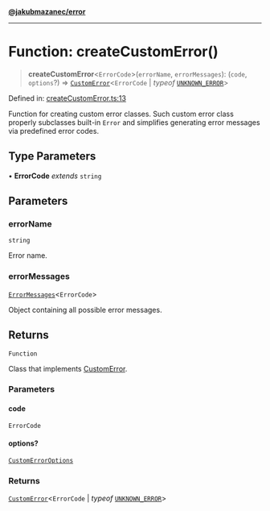 [**@jakubmazanec/error**](../README.md)

---

# Function: createCustomError()

> **createCustomError**\<`ErrorCode`\>(`errorName`, `errorMessages`): (`code`, `options`?) =>
> [`CustomError`](../type-aliases/CustomError.md)\<`ErrorCode` \| _typeof_
> [`UNKNOWN_ERROR`](../variables/UNKNOWN_ERROR.md)\>

Defined in:
[createCustomError.ts:13](https://github.com/jakubmazanec/tools/blob/66e975ab265618dba82f8e4c56654145b7ba4db7/packages/error/source/createCustomError.ts#L13)

Function for creating custom error classes. Such custom error class properly subclasses built-in
`Error` and simplifies generating error messages via predefined error codes.

## Type Parameters

• **ErrorCode** _extends_ `string`

## Parameters

### errorName

`string`

Error name.

### errorMessages

[`ErrorMessages`](../type-aliases/ErrorMessages.md)\<`ErrorCode`\>

Object containing all possible error messages.

## Returns

`Function`

Class that implements [CustomError](../type-aliases/CustomError.md).

### Parameters

#### code

`ErrorCode`

#### options?

[`CustomErrorOptions`](../type-aliases/CustomErrorOptions.md)

### Returns

[`CustomError`](../type-aliases/CustomError.md)\<`ErrorCode` \| _typeof_
[`UNKNOWN_ERROR`](../variables/UNKNOWN_ERROR.md)\>
